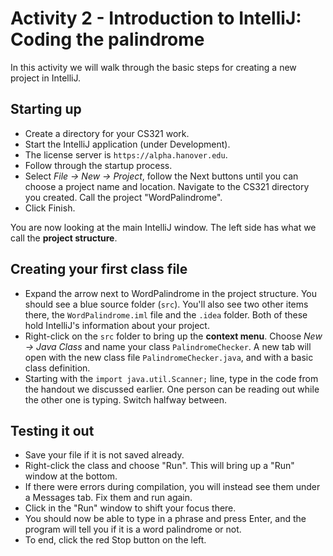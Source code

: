 # Activity 2 - Introduction to IntelliJ: Coding the palindrome

In this activity we will walk through the basic steps for creating a new project in IntelliJ.

## Starting up

- Create a directory for your CS321 work.
- Start the IntelliJ application (under Development).
- The license server is `https://alpha.hanover.edu`.
- Follow through the startup process.
- Select *File -> New -> Project*, follow the Next buttons until you can choose a project name and location. Navigate to the CS321 directory you created. Call the project "WordPalindrome".
- Click Finish.

You are now looking at the main IntelliJ window. The left side has what we call the **project structure**.

## Creating your first class file

- Expand the arrow next to WordPalindrome in the project structure. You should see a blue source folder (`src`). You'll also see two other items there, the `WordPalindrome.iml` file and the `.idea` folder. Both of these hold IntelliJ's information about your project.
- Right-click on the `src` folder to bring up the **context menu**. Choose *New -> Java Class* and name your class `PalindromeChecker`. A new tab will open with the new class file `PalindromeChecker.java`, and with a basic class definition.
- Starting with the `import java.util.Scanner;` line, type in the code from the handout we discussed earlier. One person can be reading out while the other one is typing. Switch halfway between.

## Testing it out

- Save your file if it is not saved already.
- Right-click the class and choose "Run". This will bring up a "Run" window at the bottom.
- If there were errors during compilation, you will instead see them under a Messages tab. Fix them and run again.
- Click in the "Run" window to shift your focus there.
- You should now be able to type in a phrase and press Enter, and the program will tell you if it is a word palindrome or not.
- To end, click the red Stop button on the left.
